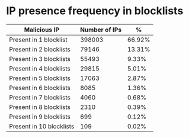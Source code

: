 # IP presence frequency in blocklists
| Malicious IP | Number of IPs | % |
|----|----|----|
| Present in 1 blocklist | 398003 | 66.92% |
| Present in 2 blocklists | 79146 | 13.31% |
| Present in 3 blocklists | 55493 | 9.33% |
| Present in 4 blocklists | 29815 | 5.01% |
| Present in 5 blocklists | 17063 | 2.87% |
| Present in 6 blocklists | 8085 | 1.36% |
| Present in 7 blocklists | 4060 | 0.68% |
| Present in 8 blocklists | 2310 | 0.39% |
| Present in 9 blocklists | 699 | 0.12% |
| Present in 10 blocklists | 109 | 0.02% |
